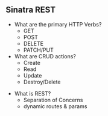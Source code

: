## Sinatra REST

- What are the primary HTTP Verbs?
  - GET
  - POST
  - DELETE
  - PATCH/PUT
- What are CRUD actions?
  - Create
  - Read
  - Update
  - Destroy/Delete

* What is REST?
  - Separation of Concerns
  - dynamic routes & params
